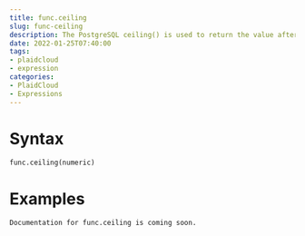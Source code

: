 ```yaml
---
title: func.ceiling
slug: func-ceiling
description: The PostgreSQL ceiling() is used to return the value after rounded up any positive or negative decimal value as greater than the argument
date: 2022-01-25T07:40:00
tags:
- plaidcloud
- expression
categories:
- PlaidCloud
- Expressions
---
```



# Syntax



```
func.ceiling(numeric)
```


# Examples



```
Documentation for func.ceiling is coming soon.
```
